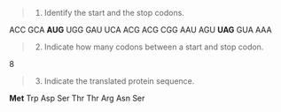 > 1. Identify the start and the stop codons.

ACC GCA **AUG** UGG GAU UCA ACG ACG CGG AAU AGU **UAG** GUA AAA

> 2. Indicate how many codons between a start and stop codon.

8

> 3. Indicate the translated protein sequence.

**Met** Trp Asp Ser Thr Thr Arg Asn Ser
